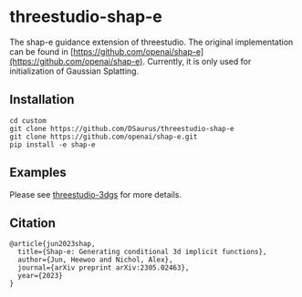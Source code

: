 # threestudio-shap-e
The shap-e guidance extension of threestudio. The original implementation can be found in [https://github.com/openai/shap-e](https://github.com/openai/shap-e). Currently, it is only used for initialization of Gaussian Splatting.

## Installation
```
cd custom
git clone https://github.com/DSaurus/threestudio-shap-e
git clone https://github.com/openai/shap-e.git
pip install -e shap-e
```

## Examples
Please see [threestudio-3dgs](https://github.com/DSaurus/threestudio-3dgs#load-from-ply) for more details.

## Citation
```
@article{jun2023shap,
  title={Shap-e: Generating conditional 3d implicit functions},
  author={Jun, Heewoo and Nichol, Alex},
  journal={arXiv preprint arXiv:2305.02463},
  year={2023}
}
```
